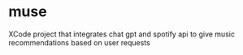 # muse
XCode project that integrates chat gpt and spotify api to give music recommendations based on user requests 
